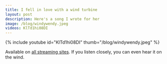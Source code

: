 ```yaml
---
title: I fell in love with a wind turbine
layout: post
description: Here's a song I wrote for her
image: /blog/windywendy.jpeg
videos: KlTd1hi08DI 
---
```


<!-- {% include refrost-style %} -->

{% include youtube id="KlTd1hi08DI" thumb="/blog/windywendy.jpeg" %}

Available on [all streaming sites](https://distrokid.com/hyperfollow/olifrost/windy-wendy). If you listen closely, you can even hear it on the wind.